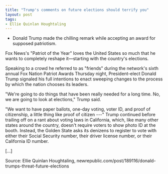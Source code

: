 ```yaml
---
title: "Trump's comments on future elections should terrify you"
layout: post
tags:
- Ellie Quinlan Houghtaling
---
```


- Donald Trump made the chilling remark while accepting an award for supposed patriotism.

Fox News's "Patriot of the Year" loves the United States so much that he wants to completely reshape it—starting with the country's elections.

Speaking to a crowd he referred to as "friends" during the network's sixth annual Fox Nation Patriot Awards Thursday night, President-elect Donald Trump signaled his full intentions to enact sweeping changes to the process by which the nation chooses its leaders.

"We're going to do things that have been really needed for a long time. No, we are going to look at elections," Trump said.

"We want to have paper ballots, one-day voting, voter ID, and proof of citizenship, a little thing like proof of citizen ---" Trump continued before trailing off on a rant about voting laws in California, which, like many other states around the country, doesn't require voters to show photo ID at the booth. Instead, the Golden State asks its denizens to register to vote with either their Social Security number, their driver license number, or their California ID number.

[...]

Source: Ellie Quinlan Houghtaling, newrepublic.com/post/189116/donald-trumps-threat-future-elections
